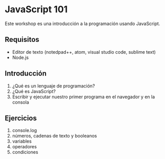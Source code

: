 # JavaScript 101

Este workshop es una introducción a la programación usando JavaScript.

## Requisitos

* Editor de texto (notedpad++, atom, visual studio code, sublime text)
* Node.js

## Introducción

1. ¿Qué es un lenguaje de programación?
1. ¿Qué es JavaScript?
1. Escribir y ejecutar nuestro primer programa en el navegador y en la consola

## Ejercicios

1. console.log
1. números, cadenas de texto y booleanos
1. variables
1. operadores
1. condiciones
